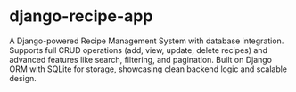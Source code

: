 # django-recipe-app
A Django-powered Recipe Management System with database integration. Supports full CRUD operations (add, view, update, delete recipes) and advanced features like search, filtering, and pagination. Built on Django ORM with SQLite for storage, showcasing clean backend logic and scalable design.
